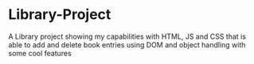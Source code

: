 # Library-Project
A Library project showing my capabilities with HTML, JS and CSS that is able to add and delete book entries using DOM and object handling with some cool features
